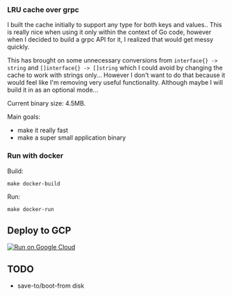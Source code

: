 ### LRU cache over grpc

I built the cache initially to support any type for both keys and values.. This is really nice when using it only within the context of Go code, however when I decided to build a grpc API for it, I realized that would get messy quickly. 

This has brought on some unnecessary conversions from `interface{} -> string` and `[]interface{} -> []string` which I could avoid by changing the cache to work with strings only... However I don't want to do that because it would feel like I'm removing very useful functionality. Although maybe I will build it in as an optional mode... 

Current binary size: 4.5MB.

Main goals:
- make it really fast
- make a super small application binary

### Run with docker
Build:
```
make docker-build
```
Run:
```
make docker-run
```

## Deploy to GCP
[![Run on Google Cloud](https://deploy.cloud.run/button.svg)](https://deploy.cloud.run)

## TODO
- save-to/boot-from disk